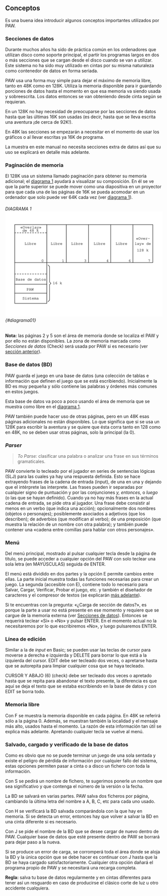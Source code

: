 ## Conceptos

Es una buena idea introducir algunos conceptos importantes utilizados por PAW.

### Secciones de datos

Durante muchos años ha sido de práctica común en los ordenadores que utilizan disco como soporte principal, el partir los programas largos en dos o más secciones que se cargan desde el disco cuando se van a utilizar. Este sistema no ha sido muy utilizado en cintas por su misma naturaleza como contenedor de datos en forma seriada.

PAW usa una forma muy simple para dejar el máximo de memoria libre, tanto en 48K como en 128K. Utiliza la memoria disponible para ir guardando porciones de datos hasta el momento en que esa memoria va siendo usada y sobreescrita. Los datos entonces se van obteniendo desde cinta según se requieran.

En un 128K no hay necesidad de preocuparse por las secciones de datos hasta que las últimas 16K son usadas \(es decir, hasta que se lleva escrita una aventura ¡de cerca de 92K!\).

En 48K las secciones se empezarán a necesitar en el momento de usar los gráficos o al llevar escritas ya 16K de programa.

La muestra en este manual no necesita secciones extra de datos así que su uso se explicará en detalle más adelante.

### Paginación de memoria

El 128K usa un sistema llamado paginación para obtener su memoria adicional; el [diagrama 1](#diagrama01) ayudará a visualizar su composición. En él se ve que la parte superior se puede mover como una diapositiva en un proyector para que cada una de las páginas de 16K se pueda acomodar en un ordenador que solo puede ver 64K cada vez \(ver [diagrama 1](#diagrama01)\).

###### DIAGRAMA 1![](/assets/diagrama01.svg) {#diagrama01}

**Nota:** las páginas 2 y 5 son el área de memoria donde se localiza el PAW y por ello no están disponibles. La zona de memoria marcada como _Secciones de datos_ (Check) será usada por PAW si es necesario \(ver [sección anterior](#paginación-de-memoria)\).

### Base de datos \(BD\)

PAW guarda el juego en una base de datos \(una colección de tablas e información que definen el juego que se está escribiendo\). Inicialmente la BD es muy pequeña y sólo contiene las palabras y órdenes más comunes en estos juegos.

Esta base de datos va poco a poco usando el área de memoria que se muestra como libre en el [diagrama 1](#diagrama01).

PAW también puede hacer uso de otras páginas, pero en un 48K esas páginas adicionales no están disponibles. Lo que significa que si se usa un 128K para escribir la aventura y se quiere que ésta corra tanto en 128 como en 48K, no se deben usar otras páginas, solo la principal \(la 0\).

### _Parser_

> _To Parse:_ clasificar una palabra o analizar una frase en sus términos gramaticales.

PAW convierte lo tecleado por el jugador en series de sentencias lógicas \(SLJ\) para las cuales ya hay una respuesta definida. Esto se hace extrayendo frases de la cadena de entrada (input), de una en una y dejando que el intérprete las interprete. Las frases pueden ir separadas por cualquier signo de puntuación y por las conjunciones _y, entonces,_ o _luego_ \(o las que se hayan definido\). Cuando ya no hay más frases en la actual cadena de entrada, se pide otra al jugador. Una frase debe consistir al menos en un verbo \(que indica una acción\); opcionalmente dos nombres \(objetos o personajes\); posiblemente asociados a adjetivos \(que los describen\); de adverbios \(que modifican al verbo\); de una preposición \(que muestra la relación de un nombre con otra palabra\); y también puede contener una «cadena entre comillas para hablar con otros personajes».

### Menú

Del menú principal, mostrado al pulsar cualquier tecla desde la página de titulo, se puede acceder a cualquier opción del PAW con solo teclear una sola letra \(en MAYÚSCULAS\) seguida de ENTER.

El menú está dividido en dos partes y la opción E permite cambios entre ellas. La parte inicial muestra todas las funciones necesarias para crear un juego. La segunda \(accesible con E\), contiene todo lo necesario para Salvar, Cargar, Verificar, Probar el juego, etc. y también el diseñador de caracteres y el compresor de textos \(se explicarán [más adelante](#check)\).

Si te encuentras con la pregunta: «¿Carga de sección de datos?», es porque la parte a usar no está presente en ese momento y requiere que se cargue de la memoria externa \(ver [Secciones de datos](#Secciones-de-datos)\). Entonces se requerirá teclear «Sí» o «No» y pulsar ENTER. En el momento actual no la necesitaremos por lo que escribiremos «No», y luego pulsaremos ENTER.

### Línea de edición

Similar a la de _input_ en Basic; se pueden usar las teclas de cursor para moverse a derecha e izquierda y DELETE para borrar lo que está a la izquierda del cursor. EDIT debe ser tecleado dos veces, o apretarse hasta que se autorepita para limpiar cualquier cosa que se haya tecleado.

CURSOR Y ABAJO \(6\) (check) debe ser tecleado dos veces o apretado hasta que se repita para abandonar el texto presente, la diferencia es que aquí se deja el texto que se estaba escribiendo en la base de datos y con EDIT se borra todo.

### Memoria libre

Con F se muestra la memoria disponible en cada página. En 48K se referirá sólo a la página 0. Además, se muestran también la localidad y el mensaje más alto, usados hasta el momento. La razón de esta información tan útil se explica más adelante. Apretando cualquier tecla se vuelve al menú.

### Salvado, cargado y verificado de la base de datos

Como es obvio que no se puede terminar un juego de una sola sentada y existe el peligro de pérdida de información por cualquier fallo del sistema, estas opciones permiten pasar a cinta o a disco un fichero con toda la información.

Con S se pedirá un nombre de fichero, te sugerimos ponerle un nombre que sea significativo y que contenga el número de la versión o la fecha.

La BD se salvará en varias partes. PAW salva dos ficheros por página, cambiando la última letra del nombre a A, B, C, etc para cada uno usado.

Con H se verificará la BD salvada comparándola con la que hay en memoria. Si se detecta un error, entonces hay que volver a salvar la BD en una cinta diferente si es necesario.

Con J se pide el nombre de la BD que se desee cargar de nuevo dentro de PAW. Cualquier base de datos que esté presente dentro de PAW se borrará para dejar paso a la nueva.

Si se produce un error de carga, se corromperá toda el área donde se aloja la BD y la única opción que se debe hacer es continuar con J hasta que la BD se haya cargado satisfactoriamente. Cualquier otra opción dañará el programa propio de PAW y se necesitará una recarga completa.

**Regla:** salva tu base de datos regularmente y en cintas diferentes para tener así un resguardo en caso de producirse el clásico corte de luz u otro accidente cualquiera.

